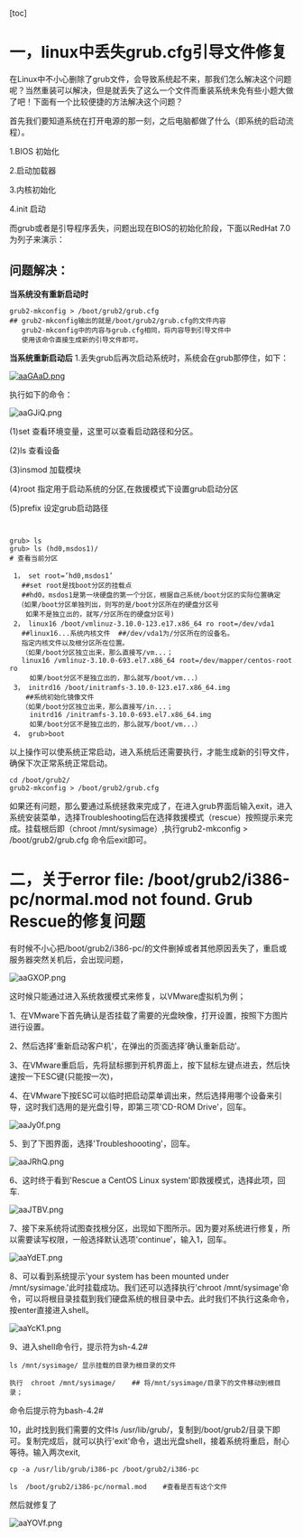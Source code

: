 [toc]



#  一，linux中丢失grub.cfg引导文件修复

在Linux中不小心删除了grub文件，会导致系统起不来，那我们怎么解决这个问题呢？当然重装可以解决，但是就丢失了这么一个文件而重装系统未免有些小题大做了吧！下面有一个比较便捷的方法解决这个问题？

首先我们要知道系统在打开电源的那一刻，之后电脑都做了什么（即系统的启动流程）。

1.BIOS 初始化

2.启动加载器

3.内核初始化

4.init 启动

而grub或者是引导程序丢失，问题出现在BIOS的初始化阶段，下面以RedHat 7.0为列子来演示：

## 问题解决：
**当系统没有重新启动时**
```
grub2-mkconfig > /boot/grub2/grub.cfg 
## grub2-mkconfig输出的就是/boot/grub2/grub.cfg的文件内容
   grub2-mkconfig中的内容与grub.cfg相同，将内容导到引导文件中
   使用该命令直接生成新的引导文件即可。
```

**当系统重新启动后**
1.丢失grub后再次启动系统时，系统会在grub那停住，如下：

[![aaGAaD.png](https://s1.ax1x.com/2020/08/03/aaGAaD.png)](https://imgchr.com/i/aaGAaD)

执行如下的命令：

![aaGJiQ.png](https://s1.ax1x.com/2020/08/03/aaGJiQ.png)




(1)set  查看环境变量，这里可以查看启动路径和分区。

(2)ls  查看设备

(3)insmod  加载模块

(4)root  指定用于启动系统的分区,在救援模式下设置grub启动分区

(5)prefix 设定grub启动路径

```


grub> ls 
grub> ls (hd0,msdos1)/ 
# 查看当前分区

 1， set root=’hd0,msdos1’   
   ##set root是找boot分区的挂载点
   ##hd0，msdos1是第一块硬盘的第一个分区，根据自己系统/boot分区的实际位置确定 
  （如果/boot分区单独列出，则写的是/boot分区所在的硬盘分区号
    如果不是独立出的，就写/分区所在的硬盘分区号)     
 2， linux16 /boot/vmlinuz-3.10.0-123.e17.x86_64 ro root=/dev/vda1 
   ##linux16...系统内核文件  ##/dev/vda1为/分区所在的设备名。
   指定内核文件以及根分区所在位置。
   （如果/boot分区独立出来，那么直接写/vm...；
   linux16 /vmlinuz-3.10.0-693.el7.x86_64 root=/dev/mapper/centos-root ro 
     如果/boot分区不是独立出的，那么就写/boot/vm...）
 3， initrd16 /boot/initramfs-3.10.0-123.e17.x86_64.img     
    ##系统初始化镜像文件 
   （如果/boot分区独立出来，那么直接写/in...；
     initrd16 /initramfs-3.10.0-693.el7.x86_64.img   
     如果/boot分区不是独立出的，那么就写/boot/vm...）
 4， grub>boot
```

以上操作可以使系统正常启动，进入系统后还需要执行，才能生成新的引导文件，确保下次正常系统正常启动。

```
cd /boot/grub2/
grub2-mkconfig > /boot/grub2/grub.cfg 

```



如果还有问题，那么要通过系统拯救来完成了，在进入grub界面后输入exit，进入系统安装菜单，选择Troubleshooting后在选择救援模式（rescue）按照提示来完成。挂载根后即（chroot /mnt/sysimage）,执行grub2-mkconfig > /boot/grub2/grub.cfg 命令后exit即可。

# 二，关于error file: /boot/grub2/i386-pc/normal.mod not found. Grub Rescue的修复问题



有时候不小心把/boot/grub2/i386-pc/的文件删掉或者其他原因丢失了，重启或服务器突然关机后，会出现问题，

![aaGXOP.png](https://s1.ax1x.com/2020/08/03/aaGXOP.png)



这时候只能通过进入系统救援模式来修复，以VMware虚拟机为例；

1、在VMware下首先确认是否挂载了需要的光盘映像，打开设置，按照下方图片进行设置。

2、然后选择'重新启动客户机'，在弹出的页面选择'确认重新启动'。

3、在VMware重启后，先将鼠标挪到开机界面上，按下鼠标左键点进去，然后快速按一下ESC键(只能按一次)，

4、在VMware下按ESC可以临时把启动菜单调出来，然后选择用哪个设备来引导，这时我们选用的是光盘引导，即第三项'CD-ROM Drive'，回车。

![aaJy0f.png](https://s1.ax1x.com/2020/08/03/aaJy0f.png)

5、到了下图界面，选择'Troubleshoooting'，回车。

![aaJRhQ.png](https://s1.ax1x.com/2020/08/03/aaJRhQ.png)

6、这时终于看到'Rescue a CentOS Linux system'即救援模式，选择此项，回车.

![aaJTBV.png](https://s1.ax1x.com/2020/08/03/aaJTBV.png)

7、接下来系统将试图查找根分区，出现如下图所示。因为要对系统进行修复，所以需要读写权限，一般选择默认选项'continue'，输入1，回车。

![aaYdET.png](https://s1.ax1x.com/2020/08/03/aaYdET.png)

8、可以看到系统提示'your system has been mounted under /mnt/sysimage.'此时挂载成功。我们还可以选择执行'chroot /mnt/sysimage'命令，可以将根目录挂载到我们硬盘系统的根目录中去。此时我们不执行这条命令，按enter直接进入shell。

![aaYcK1.png](https://s1.ax1x.com/2020/08/03/aaYcK1.png)



9、进入shell命令行，提示符为sh-4.2#

```
ls /mnt/sysimage/ 显示挂载的目录为根目录的文件

执行  chroot /mnt/sysimage/    ## 将/mnt/sysimage/目录下的文件移动到根目录；
```
命令后提示符为bash-4.2#

10，此时找到我们需要的文件ls  /usr/lib/grub/，复制到/boot/grub2/目录下即可。复制完成后，就可以执行'exit'命令，退出光盘shell，接着系统将重启，耐心等待。输入两次exit,

```
cp -a /usr/lib/grub/i386-pc /boot/grub2/i386-pc  

ls  /boot/grub2/i386-pc/normal.mod    #查看是否有这个文件
```

然后就修复了

![aaYOVf.png](https://s1.ax1x.com/2020/08/03/aaYOVf.png)



